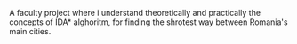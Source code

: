 A faculty project where i understand theoretically and practically the concepts of IDA* alghoritm, for finding the shrotest way between Romania's main cities. 
